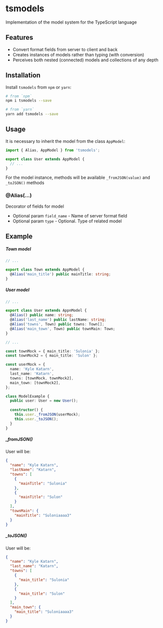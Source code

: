 # tsmodels
Implementation of the model system for the TypeScript language

## Features
- Convert format fields from server to client and back
- Creates instances of models rather than typing (with conversion)
- Perceives both nested (connected) models and collections of any depth

## Installation
Install `tsmodels` from `npm` or `yarn`:
```bash
# from `npm`
npm i tsmodels --save

# from `yarn`
yarn add tsmodels --save
```

## Usage
It is necessary to inherit the model from the class `AppModel`:
```typescript
import { Alias, AppModel } from 'tsmodels';

export class User extends AppModel {
  // ...
}
```
For the model instance, methods will be available `_fromJSON(value)` and `_toJSON()` methods

### @Alias(...)
Decorator of fields for model

- Optional param `field_name` - Name of server format field
- Optional param `type` - Optional. Type of related model

## Example

##### Town model
```typescript
// ...

export class Town extends AppModel {
  @Alias('main_title') public mainTitle: string;
}
```

##### User model
```typescript
// ...

export class User extends AppnModel {
  @Alias() public name: string;
  @Alias('last_name') public lastName: string;
  @Alias('towns', Town) public towns: Town[];
  @Alias('main_town', Town) public townMain: Town;
}
```

```typescript
// ...

const townMock = { main_title: 'Sulonia' };
const townMock2 = { main_title: 'Sulon' };

const userMock = {
  name: 'Kyle Katarn',
  last_name: 'Katarn',
  towns: [townMock, townMock2],
  main_town: [townMock2],
};

class ModelExample {
  public user: User = new User();
  
  constructor() {
    this.user._fromJSON(userMock);
    this.user._toJSON();
  }
}
```

##### _fromJSON()
User will be:
```json
{
  "name": "Kyle Katarn", 
  "lastName": "Katarn", 
  "towns": [
    {
      "mainTitle": "Sulonia"
    },
    {
      "mainTitle": "Sulon"
    }
  ],
  "townMain": {
    "mainTitle": "Suloniaaaa3"
  }
}
```

##### _toJSON()
User will be:
```json
{
  "name": "Kyle Katarn", 
  "last_name": "Katarn", 
  "towns": [
    {
      "main_title": "Sulonia"
    },
    {
      "main_title": "Sulon"
    }
  ],
  "main_town": {
    "main_title": "Suloniaaaa3"
  }
}
```
